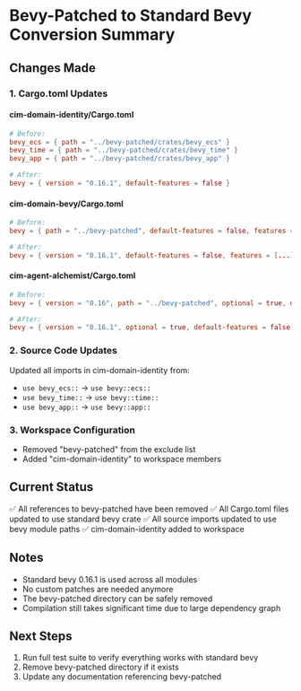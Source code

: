 # Bevy-Patched to Standard Bevy Conversion Summary

## Changes Made

### 1. Cargo.toml Updates

#### cim-domain-identity/Cargo.toml
```toml
# Before:
bevy_ecs = { path = "../bevy-patched/crates/bevy_ecs" }
bevy_time = { path = "../bevy-patched/crates/bevy_time" }
bevy_app = { path = "../bevy-patched/crates/bevy_app" }

# After:
bevy = { version = "0.16.1", default-features = false }
```

#### cim-domain-bevy/Cargo.toml
```toml
# Before:
bevy = { path = "../bevy-patched", default-features = false, features = [...] }

# After:
bevy = { version = "0.16.1", default-features = false, features = [...] }
```

#### cim-agent-alchemist/Cargo.toml
```toml
# Before:
bevy = { version = "0.16", path = "../bevy-patched", optional = true, default-features = false }

# After:
bevy = { version = "0.16.1", optional = true, default-features = false }
```

### 2. Source Code Updates

Updated all imports in cim-domain-identity from:
- `use bevy_ecs::` → `use bevy::ecs::`
- `use bevy_time::` → `use bevy::time::`
- `use bevy_app::` → `use bevy::app::`

### 3. Workspace Configuration

- Removed "bevy-patched" from the exclude list
- Added "cim-domain-identity" to workspace members

## Current Status

✅ All references to bevy-patched have been removed
✅ All Cargo.toml files updated to use standard bevy crate
✅ All source imports updated to use bevy module paths
✅ cim-domain-identity added to workspace

## Notes

- Standard bevy 0.16.1 is used across all modules
- No custom patches are needed anymore
- The bevy-patched directory can be safely removed
- Compilation still takes significant time due to large dependency graph

## Next Steps

1. Run full test suite to verify everything works with standard bevy
2. Remove bevy-patched directory if it exists
3. Update any documentation referencing bevy-patched